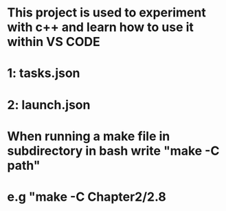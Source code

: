 # This project is used to experiment with c++ and learn how to use it within VS CODE

# 1: tasks.json

# 2: launch.json

# When running a make file in subdirectory in bash write "make -C path"
# e.g "make -C Chapter2/2.8
